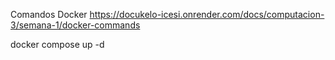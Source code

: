 Comandos Docker 
https://docukelo-icesi.onrender.com/docs/computacion-3/semana-1/docker-commands


docker compose up -d

